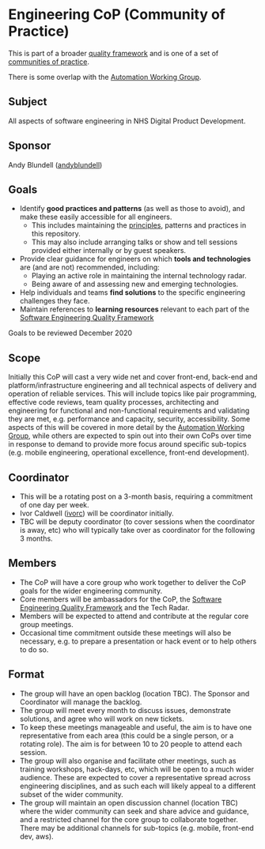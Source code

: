 # Engineering CoP (Community of Practice)

This is part of a broader [quality framework](../README.md) and is one of a set of [communities of practice](../communities-of-practice.md).

There is some overlap with the [Automation Working Group](pd-automation-working-group.md).

## Subject

All aspects of software engineering in NHS Digital Product Development.

## Sponsor

Andy Blundell ([andyblundell](https://github.com/andyblundell))

## Goals

* Identify **good practices and patterns** (as well as those to avoid), and make these easily accessible for all engineers.
  * This includes maintaining the [principles](../principles.md), patterns and practices in this repository.
  * This may also include arranging talks or show and tell sessions provided either internally or by guest speakers.
* Provide clear guidance for engineers on which **tools and technologies** are (and are not) recommended, including:
  * Playing an active role in maintaining the internal technology radar.
  * Being aware of and assessing new and emerging technologies.
* Help individuals and teams **find solutions** to the specific engineering challenges they face.
* Maintain references to **learning resources** relevant to each part of the [Software Engineering Quality Framework](../README.md)

Goals to be reviewed December 2020

## Scope

Initially this CoP will cast a very wide net and cover front-end, back-end and platform/infrastructure engineering and all technical aspects of delivery and operation of reliable services. This will include topics like pair programming, effective code reviews, team quality processes, architecting and engineering for functional and non-functional requirements and validating they are met, e.g. performance and capacity, security, accessibility. Some aspects of this will be covered in more detail by the [Automation Working Group](pd-automation-working-group.md), while others are expected to spin out into their own CoPs over time in response to demand to provide more focus around specific sub-topics (e.g. mobile engineering, operational excellence, front-end development).

## Coordinator

* This will be a rotating post on a 3-month basis, requiring a commitment of one day per week.
* Ivor Caldwell ([ivorc](https://github.com/ivorc)) will be coordinator initially.
* TBC will be deputy coordinator (to cover sessions when the coordinator is away, etc) who will typically take over as coordinator for the following 3 months.

## Members

* The CoP will have a core group who work together to deliver the CoP goals for the wider engineering community.
* Core members will be ambassadors for the CoP, the [Software Engineering Quality Framework](../README.md) and the Tech Radar.
* Members will be expected to attend and contribute at the regular core group meetings.
* Occasional time commitment outside these meetings will also be necessary, e.g. to prepare a presentation or hack event or to help others to do so.

## Format

* The group will have an open backlog (location TBC). The Sponsor and Coordinator will manage the backlog.
* The group will meet every month to discuss issues, demonstrate solutions, and agree who will work on new tickets.
* To keep these meetings manageable and useful, the aim is to have one representative from each area (this could be a single person, or a rotating role). The aim is for between 10 to 20 people to attend each session.
* The group will also organise and facilitate other meetings, such as training workshops, hack-days, etc, which will be open to a much wider audience. These are expected to cover a representative spread across engineering disciplines, and as such each will likely appeal to a different subset of the wider community.
* The group will maintain an open discussion channel (location TBC) where the wider community can seek and share advice and guidance, and a restricted channel for the core group to collaborate together. There may be additional channels for sub-topics (e.g. mobile, front-end dev, aws).
